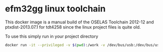 # efm32gg linux toolchain
This docker image is a manual build of the OSELAS Toolchain 2012-12 and ptxdist-2013.07.1 for tdt4258 since the linux project files is quite old.

To use this simply run in your project directory
```bash
docker run -it --privileged -v $(pwd):/work -v /dev/bus/usb:/dev/bus/usb stemnic/efm32gg-linux-toolchain:latest
```
